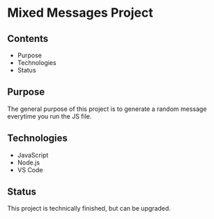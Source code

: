 # Mixed Messages Project


## Contents

- Purpose
- Technologies
- Status

## Purpose

The general purpose of this project is to generate a random message everytime you run the JS file.

## Technologies

- JavaScript
- Node.js
- VS Code

## Status 

This project is technically finished, but can be upgraded.